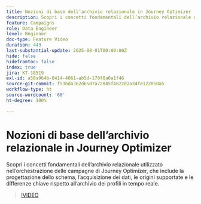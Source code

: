```yaml
---
title: Nozioni di base dell’archivio relazionale in Journey Optimizer
description: Scopri i concetti fondamentali dell’archivio relazionale utilizzato nell’orchestrazione delle campagne di Journey Optimizer, che include la progettazione dello schema, l’acquisizione dei dati, le origini supportate e le differenze chiave rispetto all’archivio dei profili in tempo reale.
feature: Campaigns
role: Data Engineer
level: Beginner
doc-type: Feature Video
duration: 443
last-substantial-update: 2025-08-01T00:00:00Z
hide: false
hidefromtoc: false
index: true
jira: KT-18519
exl-id: a58a964b-0414-4061-ab5d-170f8a0a1f46
source-git-commit: f53bda362d6507a72845f4822d2a34fe122050a5
workflow-type: ht
source-wordcount: '68'
ht-degree: 100%

---
```


# Nozioni di base dell’archivio relazionale in Journey Optimizer

Scopri i concetti fondamentali dell’archivio relazionale utilizzato nell’orchestrazione delle campagne di Journey Optimizer, che include la progettazione dello schema, l’acquisizione dei dati, le origini supportate e le differenze chiave rispetto all’archivio dei profili in tempo reale.

>[!VIDEO](https://video.tv.adobe.com/v/3470222/?learn=on&enablevpops&captions=ita)
